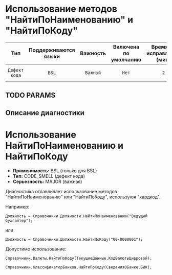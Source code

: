 # Использование методов "НайтиПоНаименованию" и "НайтиПоКоду"

| Тип | Поддерживаются<br/>языки | Важность | Включена<br/>по умолчанию | Время на<br/>исправление (мин) | Тэги |
| :-: | :-: | :-: | :-: | :-: | :-: |
| `Дефект кода` | `BSL` | `Важный` | `Нет` | `2` | `standard`<br/>`badpractice`<br/>`performance` |


## TODO PARAMS

## Описание диагностики

# Использование НайтиПоНаименованию и НайтиПоКоду

* **Применимость:** BSL (только для BSL)
* **Тип:** CODE_SMELL (дефект кода)
* **Серьезность:** MAJOR (важная)

Диагностика отлавливает использование методов "НайтиПоНаименованию" или "НайтиПоКоду", используюя "хардкод".

Например:
```bsl
Должность = Справочники.Должности.НайтиПоНаименованию("Ведущий бухгалтер");
```
или
```bsl
Должность = Справочники.Должности.НайтиПоКоду("00-0000001");
```

Допустимо использование:
```bsl
Справочники.Валюты.НайтиПоКоду(ТекущиеДанные.КодВалютыЦифровой);
```
```bsl
Справочники.КлассификаторБанков.НайтиПоКоду(СведенияОБанке.БИК);
```